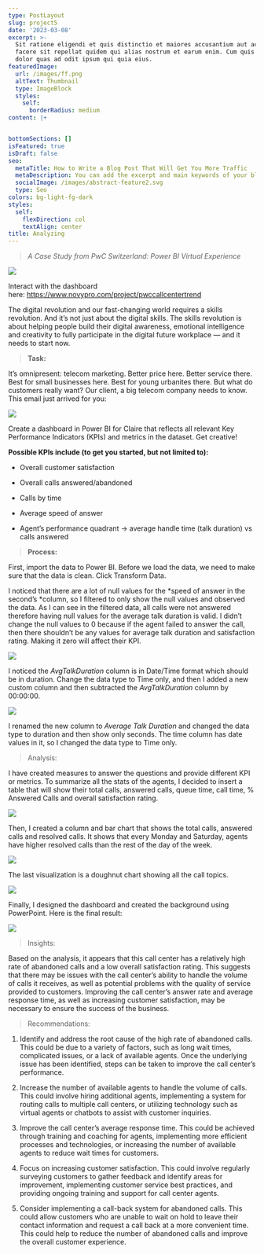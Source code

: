 ```yaml
---
type: PostLayout
slug: project5
date: '2023-03-08'
excerpt: >-
  Sit ratione eligendi et quis distinctio et maiores accusantium aut accusamus
  facere sit repellat quidem qui alias nostrum et earum enim. Cum quis sint eos
  dolor quas ad odit ipsum qui quia eius.
featuredImage:
  url: /images/ff.png
  altText: Thumbnail
  type: ImageBlock
  styles:
    self:
      borderRadius: medium
content: |+


bottomSections: []
isFeatured: true
isDraft: false
seo:
  metaTitle: How to Write a Blog Post That Will Get You More Traffic
  metaDescription: You can add the excerpt and main keywords of your blog post here.
  socialImage: /images/abstract-feature2.svg
  type: Seo
colors: bg-light-fg-dark
styles:
  self:
    flexDirection: col
    textAlign: center
title: Analyzing
---
```

> *A Case Study from PwC Switzerland: Power BI Virtual Experience*

![](https://miro.medium.com/v2/resize:fit:700/1*UoDuXrOeO8SzLUtTHfqWLg.png)

Interact with the dashboard here: <https://www.novypro.com/project/pwccallcentertrend>

The digital revolution and our fast-changing world requires a skills revolution. And it’s not just about the digital skills. The skills revolution is about helping people build their digital awareness, emotional intelligence and creativity to fully participate in the digital future workplace — and it needs to start now.

> **Task:**

It’s omnipresent: telecom marketing. Better price here. Better service there. Best for small businesses here. Best for young urbanites there. But what do customers really want? Our client, a big telecom company needs to know. This email just arrived for you:

![](https://miro.medium.com/v2/resize:fit:700/0*pic605yUKgnchwkF.png)

Create a dashboard in Power BI for Claire that reflects all relevant Key Performance Indicators (KPIs) and metrics in the dataset. Get creative!

**Possible KPIs include (to get you started, but not limited to):**

*   Overall customer satisfaction

*   Overall calls answered/abandoned

*   Calls by time

*   Average speed of answer

*   Agent’s performance quadrant -> average handle time (talk duration) vs calls answered

> **Process:**

First, import the data to Power BI. Before we load the data, we need to make sure that the data is clean. Click Transform Data.

I noticed that there are a lot of null values for the *speed of answer in the second’s *column, so I filtered to only show the null values and observed the data. As I can see in the filtered data, all calls were not answered therefore having null values for the average talk duration is valid. I didn’t change the null values to 0 because if the agent failed to answer the call, then there shouldn’t be any values for average talk duration and satisfaction rating. Making it zero will affect their KPI.

![](https://miro.medium.com/v2/resize:fit:700/0*Q9hyBtDRs-xaHZ79.png)

I noticed the *AvgTalkDuration* column is in Date/Time format which should be in duration. Change the data type to Time only, and then I added a new custom column and then subtracted the *AvgTalkDuration* column by 00:00:00.

![](https://miro.medium.com/v2/resize:fit:700/0*WQjfUrpGqCTg7aRV.png)

I renamed the new column to *Average Talk Duration* and changed the data type to duration and then show only seconds. The time column has date values in it, so I changed the data type to Time only.

> Analysis:

I have created measures to answer the questions and provide different KPI or metrics. To summarize all the stats of the agents, I decided to insert a table that will show their total calls, answered calls, queue time, call time, % Answered Calls and overall satisfaction rating.

![](https://miro.medium.com/v2/resize:fit:700/1*yuc8GlGq7ONwcKEJom5Gmg.png)

Then, I created a column and bar chart that shows the total calls, answered calls and resolved calls. It shows that every Monday and Saturday, agents have higher resolved calls than the rest of the day of the week.

![](https://miro.medium.com/v2/resize:fit:700/1*BKiLlEUpyjLvPJoO7nG6Dw.png)

The last visualization is a doughnut chart showing all the call topics.

![](https://miro.medium.com/v2/resize:fit:265/1*tEGeT1UEzx5UkLFjb8Yzfw.png)

Finally, I designed the dashboard and created the background using PowerPoint. Here is the final result:

![](https://miro.medium.com/v2/resize:fit:700/1*UoDuXrOeO8SzLUtTHfqWLg.png)

> Insights:

Based on the analysis, it appears that this call center has a relatively high rate of abandoned calls and a low overall satisfaction rating. This suggests that there may be issues with the call center’s ability to handle the volume of calls it receives, as well as potential problems with the quality of service provided to customers. Improving the call center’s answer rate and average response time, as well as increasing customer satisfaction, may be necessary to ensure the success of the business.

> Recommendations:

1.  Identify and address the root cause of the high rate of abandoned calls. This could be due to a variety of factors, such as long wait times, complicated issues, or a lack of available agents. Once the underlying issue has been identified, steps can be taken to improve the call center’s performance.

2.  Increase the number of available agents to handle the volume of calls. This could involve hiring additional agents, implementing a system for routing calls to multiple call centers, or utilizing technology such as virtual agents or chatbots to assist with customer inquiries.

3.  Improve the call center’s average response time. This could be achieved through training and coaching for agents, implementing more efficient processes and technologies, or increasing the number of available agents to reduce wait times for customers.

4.  Focus on increasing customer satisfaction. This could involve regularly surveying customers to gather feedback and identify areas for improvement, implementing customer service best practices, and providing ongoing training and support for call center agents.

5.  Consider implementing a call-back system for abandoned calls. This could allow customers who are unable to wait on hold to leave their contact information and request a call back at a more convenient time. This could help to reduce the number of abandoned calls and improve the overall customer experience.





